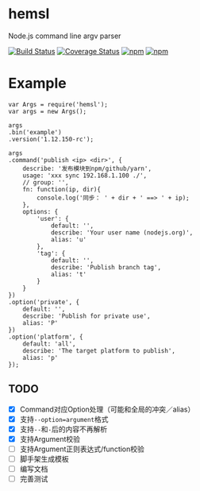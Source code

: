 # hemsl
Node.js command line argv parser

[![Build Status](https://travis-ci.org/hemsl/hemsl.svg?branch=master)](https://travis-ci.org/hemsl/hemsl)
[![Coverage Status](https://coveralls.io/repos/github/hemsl/hemsl/badge.svg?branch=master)](https://coveralls.io/github/hemsl/hemsl?branch=master)
[![npm](https://img.shields.io/npm/v/hemsl.svg)](https://www.npmjs.com/package/hemsl)
[![npm](https://img.shields.io/npm/l/hemsl.svg)](https://raw.githubusercontent.com/hemsl/hemsl/master/LICENSE)

# Example

```
var Args = require('hemsl');
var args = new Args();

args
.bin('example')
.version('1.12.150-rc');

args
.command('publish <ip> <dir>', {
    describe: '发布模块到npm/github/yarn',
    usage: 'xxx sync 192.168.1.100 ./',
    // group: '',
    fn: function(ip, dir){
        console.log('同步： ' + dir + ' ==> ' + ip);
    },
    options: {
        'user': {
            default: '',
            describe: 'Your user name (nodejs.org)',
            alias: 'u'
        },
        'tag': {
            default: '',
            describe: 'Publish branch tag',
            alias: 't'
        }
    }
})
.option('private', {
    default: '',
    describe: 'Publish for private use',
    alias: 'P'
})
.option('platform', {
    default: 'all',
    describe: 'The target platform to publish',
    alias: 'p'
});
```

## TODO

- [x] Command对应Option处理（可能和全局的冲突／alias）
- [x] 支持`--option=argument`格式
- [x] 支持`--`和`-`后的内容不再解析
- [x] 支持Argument校验
- [ ] 支持Argument正则表达式/function校验
- [ ] 脚手架生成模板
- [ ] 编写文档
- [ ] 完善测试
